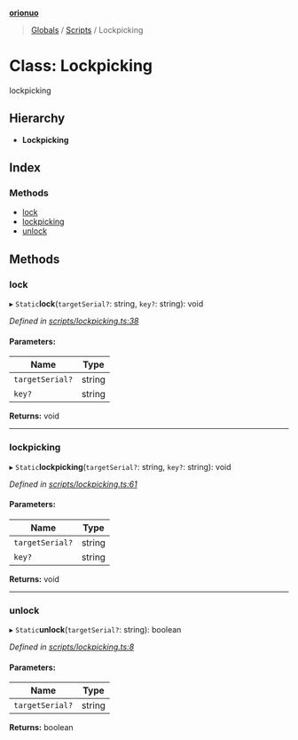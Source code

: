 **[orionuo](../README.md)**

> [Globals](../globals.md) / [Scripts](../modules/scripts.md) / Lockpicking

# Class: Lockpicking

lockpicking

## Hierarchy

* **Lockpicking**

## Index

### Methods

* [lock](scripts.lockpicking.md#lock)
* [lockpicking](scripts.lockpicking.md#lockpicking)
* [unlock](scripts.lockpicking.md#unlock)

## Methods

### lock

▸ `Static`**lock**(`targetSerial?`: string, `key?`: string): void

*Defined in [scripts/lockpicking.ts:38](https://github.com/msviha/orionuo/blob/1042e5b/src/scripts/lockpicking.ts#L38)*

#### Parameters:

Name | Type |
------ | ------ |
`targetSerial?` | string |
`key?` | string |

**Returns:** void

___

### lockpicking

▸ `Static`**lockpicking**(`targetSerial?`: string, `key?`: string): void

*Defined in [scripts/lockpicking.ts:61](https://github.com/msviha/orionuo/blob/1042e5b/src/scripts/lockpicking.ts#L61)*

#### Parameters:

Name | Type |
------ | ------ |
`targetSerial?` | string |
`key?` | string |

**Returns:** void

___

### unlock

▸ `Static`**unlock**(`targetSerial?`: string): boolean

*Defined in [scripts/lockpicking.ts:8](https://github.com/msviha/orionuo/blob/1042e5b/src/scripts/lockpicking.ts#L8)*

#### Parameters:

Name | Type |
------ | ------ |
`targetSerial?` | string |

**Returns:** boolean
